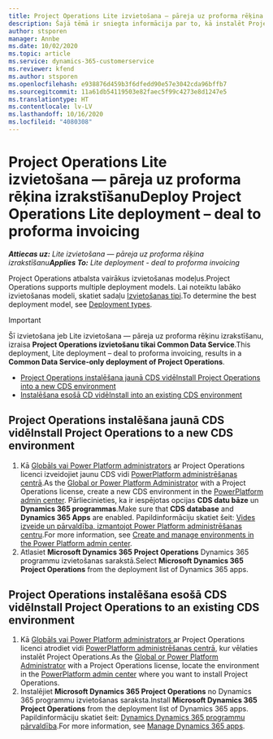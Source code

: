 ```yaml
---
title: Project Operations Lite izvietošana — pāreja uz proforma rēķina izrakstīšanu
description: Šajā tēmā ir sniegta informācija par to, kā instalēt Project Operations Lite izvietošanu — pāreju uz proforma rēķinu izrakstīšanu.
author: stsporen
manager: Annbe
ms.date: 10/02/2020
ms.topic: article
ms.service: dynamics-365-customerservice
ms.reviewer: kfend
ms.author: stsporen
ms.openlocfilehash: e938876d459b3f6dfedd90e57e3042cda96bffb7
ms.sourcegitcommit: 11a61db54119503e82faec5f99c4273e8d1247e5
ms.translationtype: HT
ms.contentlocale: lv-LV
ms.lasthandoff: 10/16/2020
ms.locfileid: "4080308"
---
```

# <a name="deploy-project-operations-lite-deployment--deal-to-proforma-invoicing"></a><span data-ttu-id="828a0-103">Project Operations Lite izvietošana — pāreja uz proforma rēķina izrakstīšanu</span><span class="sxs-lookup"><span data-stu-id="828a0-103">Deploy Project Operations Lite deployment – deal to proforma invoicing</span></span>

<span data-ttu-id="828a0-104">_**Attiecas uz:** Lite izvietošana — pāreja uz proforma rēķina izrakstīšanu_</span><span class="sxs-lookup"><span data-stu-id="828a0-104">_**Applies To:** Lite deployment - deal to proforma invoicing_</span></span>

<span data-ttu-id="828a0-105">Project Operations atbalsta vairākus izvietošanas modeļus.</span><span class="sxs-lookup"><span data-stu-id="828a0-105">Project Operations supports multiple deployment models.</span></span> <span data-ttu-id="828a0-106">Lai noteiktu labāko izvietošanas modeli, skatiet sadaļu [Izvietošanas tipi](determine-deployment-type.md).</span><span class="sxs-lookup"><span data-stu-id="828a0-106">To determine the best deployment model, see [Deployment types](determine-deployment-type.md).</span></span>


> [!IMPORTANT]
> <span data-ttu-id="828a0-107">Šī izvietošana jeb Lite izvietošana — pāreja uz proforma rēķinu izrakstīšanu, izraisa **Project Operations izvietošanu tikai Common Data Service**.</span><span class="sxs-lookup"><span data-stu-id="828a0-107">This deployment, Lite deployment – deal to proforma invoicing, results in a **Common Data Service-only deployment of Project Operations**.</span></span>

- [<span data-ttu-id="828a0-108">Project Operations instalēšana jaunā CDS vidē</span><span class="sxs-lookup"><span data-stu-id="828a0-108">Install Project Operations into a new CDS environment</span></span>](#new)
- [<span data-ttu-id="828a0-109">Instalēšana esošā CD vidē</span><span class="sxs-lookup"><span data-stu-id="828a0-109">Install into an existing CDS environment</span></span>](#existing)



## <a name="install-project-operations-to-a-new-cds-environment"></a><a name="new"></a><span data-ttu-id="828a0-110">Project Operations instalēšana jaunā CDS vidē</span><span class="sxs-lookup"><span data-stu-id="828a0-110">Install Project Operations to a new CDS environment</span></span>

1. <span data-ttu-id="828a0-111">Kā [Globāls vai Power Platform administrators](https://docs.microsoft.com/power-platform/admin/global-service-administrators-can-administer-without-license) ar Project Operations licenci izveidojiet jaunu CDS vidi [PowerPlatform administrēšanas centrā](https://admin.powerplatform.com).</span><span class="sxs-lookup"><span data-stu-id="828a0-111">As the [Global or Power Platform Administrator](https://docs.microsoft.com/power-platform/admin/global-service-administrators-can-administer-without-license) with a Project Operations license, create a new CDS environment in the [PowerPlatform admin center](https://admin.powerplatform.com).</span></span> <span data-ttu-id="828a0-112">Pārliecinieties, ka ir iespējotas opcijas **CDS datu bāze** un **Dynamics 365 programmas**.</span><span class="sxs-lookup"><span data-stu-id="828a0-112">Make sure that **CDS database** and **Dynamics 365 Apps** are enabled.</span></span> <span data-ttu-id="828a0-113">Papildinformāciju skatiet šeit: [Vides izveide un pārvaldība, izmantojot Power Platform administrēšanas centru](https://docs.microsoft.com/power-platform/admin/create-environment#create-an-environment-in-the-power-platform-admin-center).</span><span class="sxs-lookup"><span data-stu-id="828a0-113">For more information, see [Create and manage environments in the Power Platform admin center](https://docs.microsoft.com/power-platform/admin/create-environment#create-an-environment-in-the-power-platform-admin-center).</span></span>
2. <span data-ttu-id="828a0-114">Atlasiet **Microsoft Dynamics 365 Project Operations** Dynamics 365 programmu izvietošanas sarakstā.</span><span class="sxs-lookup"><span data-stu-id="828a0-114">Select **Microsoft Dynamics 365 Project Operations** from the deployment list of Dynamics 365 apps.</span></span>


## <a name="install-project-operations-to-an-existing-cds-environment"></a><a name="existing"></a><span data-ttu-id="828a0-115">Project Operations instalēšana esošā CDS vidē</span><span class="sxs-lookup"><span data-stu-id="828a0-115">Install Project Operations to an existing CDS environment</span></span>

1. <span data-ttu-id="828a0-116">Kā [Globāls vai Power Platform administrators ](https://docs.microsoft.com/power-platform/admin/global-service-administrators-can-administer-without-license) ar Project Operations licenci atrodiet vidi [PowerPlatform administrēšanas centrā](https://admin.powerplatform.com), kur vēlaties instalēt Project Operations.</span><span class="sxs-lookup"><span data-stu-id="828a0-116">As the [Global or Power Platform Administrator](https://docs.microsoft.com/power-platform/admin/global-service-administrators-can-administer-without-license) with a Project Operations license, locate the environment in the [PowerPlatform admin center](https://admin.powerplatform.com) where you want to install Project Operations.</span></span>
2. <span data-ttu-id="828a0-117">Instalējiet **Microsoft Dynamics 365 Project Operations** no Dynamics 365 programmu izvietošanas saraksta.</span><span class="sxs-lookup"><span data-stu-id="828a0-117">Install **Microsoft Dynamics 365 Project Operations** from the deployment list of Dynamics 365 apps.</span></span> <span data-ttu-id="828a0-118">Papildinformāciju skatiet šeit: [Dynamics Dynamics 365 programmu pārvaldība](https://docs.microsoft.com/power-platform/admin/manage-apps).</span><span class="sxs-lookup"><span data-stu-id="828a0-118">For more information, see [Manage Dynamics 365 apps](https://docs.microsoft.com/power-platform/admin/manage-apps).</span></span>


